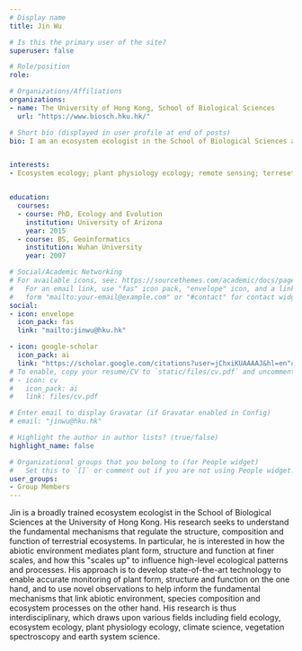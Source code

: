 ```yaml
---
# Display name
title: Jin Wu

# Is this the primary user of the site?
superuser: false

# Role/position
role:  

# Organizations/Affiliations
organizations:
- name: The University of Hong Kong, School of Biological Sciences
  url: "https://www.biosch.hku.hk/"

# Short bio (displayed in user profile at end of posts)
bio: I am an ecosystem ecologist in the School of Biological Sciences at The University of Hong Kong.


interests:
- Ecosystem ecology; plant physiology ecology; remote sensing; terresetiral biosphere modelling 


education:
  courses:
  - course: PhD, Ecology and Evolution
    institution: University of Arizona
    year: 2015
  - course: BS, Geoinformatics
    institution: Wuhan University
    year: 2007

# Social/Academic Networking
# For available icons, see: https://sourcethemes.com/academic/docs/page-builder/#icons
#   For an email link, use "fas" icon pack, "envelope" icon, and a link in the
#   form "mailto:your-email@example.com" or "#contact" for contact widget.
social:
- icon: envelope
  icon_pack: fas
  link: "mailto:jinwu@hku.hk"

- icon: google-scholar
  icon_pack: ai
  link: "https://scholar.google.com/citations?user=jChxiKUAAAAJ&hl=en"# Link to a PDF of your resume/CV from the About widget.
# To enable, copy your resume/CV to `static/files/cv.pdf` and uncomment the lines below.
# - icon: cv
#   icon_pack: ai
#   link: files/cv.pdf

# Enter email to display Gravatar (if Gravatar enabled in Config)
# email: "jinwu@hku.hk"

# Highlight the author in author lists? (true/false)
highlight_name: false

# Organizational groups that you belong to (for People widget)
#   Set this to `[]` or comment out if you are not using People widget.
user_groups:
- Group Members
---
```


Jin is a broadly trained ecosystem ecologist in the School of Biological Sciences at the University of Hong Kong. His research seeks to understand the fundamental mechanisms that regulate the structure, composition and function of terrestrial ecosystems. In particular, he is interested in how the abiotic environment mediates plant form, structure and function at finer scales, and how this "scales up" to influence high-level ecological patterns and processes. His approach is to develop state-of-the-art technology to enable accurate monitoring of plant form, structure and function on the one hand, and to use novel observations to help inform the fundamental mechanisms that link abiotic environment, species composition and ecosystem processes on the other hand. His research is thus interdisciplinary, which draws upon various fields including field ecology, ecosystem ecology, plant physiology ecology, climate science, vegetation spectroscopy and earth system science.